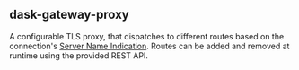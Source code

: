## dask-gateway-proxy

A configurable TLS proxy, that dispatches to different routes based on the
connection's [Server Name
Indication](https://en.wikipedia.org/wiki/Server_Name_Indication). Routes can
be added and removed at runtime using the provided REST API.
